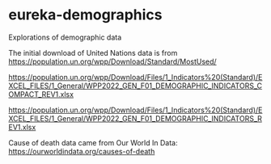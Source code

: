 # eureka-demographics
Explorations of demographic data

The initial download of United Nations data is from 
https://population.un.org/wpp/Download/Standard/MostUsed/

https://population.un.org/wpp/Download/Files/1_Indicators%20(Standard)/EXCEL_FILES/1_General/WPP2022_GEN_F01_DEMOGRAPHIC_INDICATORS_COMPACT_REV1.xlsx

https://population.un.org/wpp/Download/Files/1_Indicators%20(Standard)/EXCEL_FILES/1_General/WPP2022_GEN_F01_DEMOGRAPHIC_INDICATORS_REV1.xlsx

Cause of death data came from Our World In Data: https://ourworldindata.org/causes-of-death

